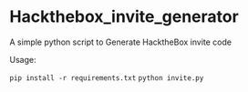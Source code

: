 # Hackthebox_invite_generator
A simple python script to Generate HacktheBox invite code

 Usage: 
 
`pip install -r requirements.txt`
`python invite.py`
